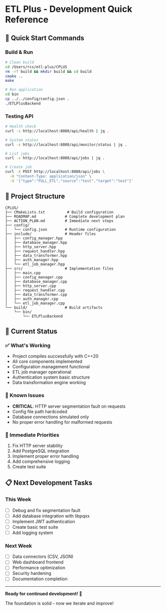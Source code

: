 # ETL Plus - Development Quick Reference

## 🚀 Quick Start Commands

### Build & Run
```bash
# Clean build
cd /Users/rcs/etl-plus/CPLUS
rm -rf build && mkdir build && cd build
cmake ..
make

# Run application
cd bin
cp ../../config/config.json .
./ETLPlusBackend
```

### Testing API
```bash
# Health check
curl -s http://localhost:8080/api/health | jq .

# System status
curl -s http://localhost:8080/api/monitor/status | jq .

# List jobs
curl -s http://localhost:8080/api/jobs | jq .

# Create job
curl -X POST http://localhost:8080/api/jobs \
  -H "Content-Type: application/json" \
  -d '{"type":"FULL_ETL","source":"test","target":"test"}'
```

## 📁 Project Structure
```
CPLUS/
├── CMakeLists.txt          # Build configuration
├── ROADMAP.md             # Complete development plan
├── ACTION_PLAN.md         # Immediate next steps
├── config/
│   └── config.json        # Runtime configuration
├── include/               # Header files
│   ├── config_manager.hpp
│   ├── database_manager.hpp
│   ├── http_server.hpp
│   ├── request_handler.hpp
│   ├── data_transformer.hpp
│   ├── auth_manager.hpp
│   └── etl_job_manager.hpp
├── src/                   # Implementation files
│   ├── main.cpp
│   ├── config_manager.cpp
│   ├── database_manager.cpp
│   ├── http_server.cpp
│   ├── request_handler.cpp
│   ├── data_transformer.cpp
│   ├── auth_manager.cpp
│   └── etl_job_manager.cpp
└── build/                 # Build artifacts
    └── bin/
        └── ETLPlusBackend
```

## 🎯 Current Status

### ✅ What's Working
- Project compiles successfully with C++20
- All core components implemented
- Configuration management functional
- ETL job manager operational
- Authentication system basic structure
- Data transformation engine working

### 🐛 Known Issues
- **CRITICAL**: HTTP server segmentation fault on requests
- Config file path hardcoded
- Database connections simulated only
- No proper error handling for malformed requests

### 🔧 Immediate Priorities
1. Fix HTTP server stability
2. Add PostgreSQL integration
3. Implement proper error handling
4. Add comprehensive logging
5. Create test suite

## 📋 Next Development Tasks

### This Week
- [ ] Debug and fix segmentation fault
- [ ] Add database integration with libpqxx
- [ ] Implement JWT authentication
- [ ] Create basic test suite
- [ ] Add logging system

### Next Week
- [ ] Data connectors (CSV, JSON)
- [ ] Web dashboard frontend
- [ ] Performance optimization
- [ ] Security hardening
- [ ] Documentation completion

---

**Ready for continued development!** 🚀

The foundation is solid - now we iterate and improve!
